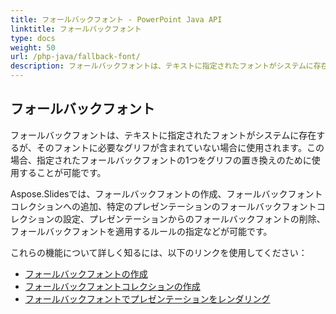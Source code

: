 ```yaml
---
title: フォールバックフォント - PowerPoint Java API
linktitle: フォールバックフォント
type: docs
weight: 50
url: /php-java/fallback-font/
description: フォールバックフォントは、テキストに指定されたフォントがシステムに存在するが、そのフォントに必要なグリフが含まれていない場合に使用されます。この場合、PowerPoint Java APIがグリフの置き換えのために指定されたフォールバックフォントの1つを使用することが可能です。
---
```


## **フォールバックフォント**
フォールバックフォントは、テキストに指定されたフォントがシステムに存在するが、そのフォントに必要なグリフが含まれていない場合に使用されます。この場合、指定されたフォールバックフォントの1つをグリフの置き換えのために使用することが可能です。

Aspose.Slidesでは、フォールバックフォントの作成、フォールバックフォントコレクションへの追加、特定のプレゼンテーションのフォールバックフォントコレクションの設定、プレゼンテーションからのフォールバックフォントの削除、フォールバックフォントを適用するルールの指定などが可能です。

これらの機能について詳しく知るには、以下のリンクを使用してください：

- [フォールバックフォントの作成](/slides/php-java/create-fallback-font)
- [フォールバックフォントコレクションの作成](/slides/php-java/create-fallback-fonts-collection)
- [フォールバックフォントでプレゼンテーションをレンダリング](/slides/php-java/render-presentation-with-fallback-font)